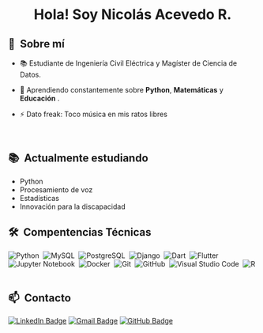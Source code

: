 <h1 align="center">Hola! Soy Nicolás Acevedo R.</h1>

<div>

  ## 🧭 &nbsp;Sobre mí

  - 📚 Estudiante de Ingeniería Civil Eléctrica y Magíster de Ciencia de Datos.

  - 🌱  Aprendiendo constantemente sobre **Python**, **Matemáticas** y **Educación** .

  - ⚡ Dato freak: Toco música en mis ratos libres

  <br>
</div>


<div>

  ## 📚 &nbsp;Actualmente estudiando

  - Python
  - Procesamiento de voz
  - Estadísticas
  - Innovación para la discapacidad

</div>


<div>

  ## 🛠️ &nbsp;Compentencias Técnicas

  ![Python](https://img.shields.io/badge/-Python-0D1117?style=flat&logo=python)&nbsp;
  ![MySQL](https://img.shields.io/badge/-MySQL-0D1117?style=flat&logo=mysql)&nbsp;
  ![PostgreSQL](https://img.shields.io/badge/-PostgreSQL-0D1117?style=flat&logo=postgresql)&nbsp;
  ![Django](https://img.shields.io/badge/-Django-0D1117?style=flat&logo=django)&nbsp;
  ![Dart](https://img.shields.io/badge/-Dart-0D1117?style=flat&logo=dart)&nbsp;
  ![Flutter](https://img.shields.io/badge/-Flutter-0D1117?style=flat&logo=flutter)&nbsp; 
  ![Jupyter Notebook](https://img.shields.io/badge/-Jupyter%20Notebook-0D1117?style=flat&logo=jupyter)&nbsp;
  ![Docker](https://img.shields.io/badge/-Docker-0D1117?style=flat&logo=docker)&nbsp;
  ![Git](https://img.shields.io/badge/-Git-0D1117?style=flat&logo=git)&nbsp;
  ![GitHub](https://img.shields.io/badge/-GitHub-0D1117?style=flat&logo=github)&nbsp;
  ![Visual Studio Code](https://img.shields.io/badge/-VS%20Code-0D1117?style=flat&logo=visual-studio-code&logoColor=007ACC)&nbsp;
  ![R](https://img.shields.io/badge/-R-0D1117?style=flat&logo=R&logoColor=007ACC)&nbsp;

</div>

<div>

  ## 📫 &nbsp;Contacto

  [![LinkedIn Badge](https://img.shields.io/badge/-Nicolás_Acevedo-blue?style=flat-square&logo=Linkedin&logoColor=white&link=https://www.linkedin.com/in/nicolas-acevedo-4a7b421bb/)](https://www.linkedin.com/in/nicolas-acevedo-4a7b421bb/)
  [![Gmail Badge](https://img.shields.io/badge/-Nicolás_Acevedo_R.-red?style=flat-square&logo=Gmail&logoColor=white)](mailto:nico.acevedo.rivas@gmail.com)
  [![GitHub Badge](https://img.shields.io/badge/-nicoacevedor-393636?style=flat-square&logo=GitHub&logoColor=white)](https://github.com/nicoacevedor)

</div>